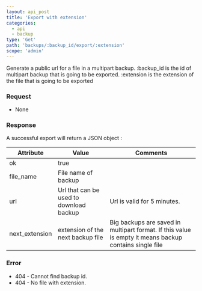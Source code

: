 ```yaml
---
layout: api_post
title: 'Export with extension'
categories:
  - api
  - backup
type: 'Get'
path: 'backups/:backup_id/export/:extension'
scope: 'admin'
---
```


Generate a public url for a file in a multipart backup. :backup_id is the id of multipart backup that is going to be exported. :extension is the extension of the file that is going to be exported


### Request

* None

### Response

A successful export will return a JSON object :

<table class="table table-bordered table-striped">
	<thead>
		<tr>
			<th>Attribute</th>
			<th>Value</th>
			<th>Comments</th>
		</tr>
  </thead>
	<tbody>
		<tr><td>ok</td><td>true</td><td></td></tr>
		<tr><td>file_name</td><td>File name of backup</td><td></td></tr>
		<tr><td>url</td><td>Url that can be used to download backup</td><td>Url is valid for 5 minutes.</td></tr>
		<tr><td>next_extension</td><td>extension of the next backup file </td><td>Big backups are saved in multipart format. If this value is empty it means backup contains single file</td></tr>
	</tbody>
</table>

### Error

* 404 - Cannot find backup id.
* 404 - No file with extension.